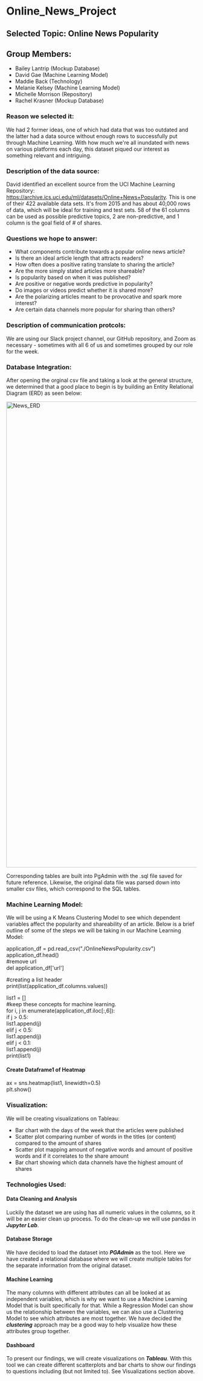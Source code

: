 # Online_News_Project

## Selected Topic: Online News Popularity

## Group Members:

* Bailey Lantrip (Mockup Database) 
* David Gae (Machine Learning Model)
* Maddie Back (Technology)
* Melanie Kelsey (Machine Learning Model) 
* Michelle Morrison (Repository) 
* Rachel Krasner (Mockup Database)

### Reason we selected it: 

We had 2 former ideas, one of which had data that was too outdated and the latter had a data source without enough rows to successfully put through Machine Learning. With how much we're all inundated with news on various platforms each day, this dataset piqued our interest as something relevant and intriguing. 

### Description of the data source:

David identified an excellent source from the UCI Machine Learning Repository: https://archive.ics.uci.edu/ml/datasets/Online+News+Popularity. This is one of their 422 available data sets. It's from 2015 and has about 40,000 rows of data, which will be ideal for training and test sets. 58 of the 61 columns can be used as possible predictive topics, 2 are non-predictive, and 1 column is the goal field of # of shares.

### Questions we hope to answer:

* What components contribute towards a popular online news article?
* Is there an ideal article length that attracts readers?
* How often does a positive rating translate to sharing the article?
* Are the more simply stated articles more shareable?
* Is popularity based on when it was published?
* Are positive or negative words predictive in popularity?
* Do images or videos predict whether it is shared more?
* Are the polarizing articles meant to be provocative and spark more interest?
* Are certain data channels more popular for sharing than others?

### Description of communication protcols:

We are using our Slack project channel, our GitHub repository, and Zoom as necessary - sometimes with all 6 of us and sometimes grouped by our role for the week.

### Database Integration:
After opening the orginal csv file and taking a look at the general structure, we determined that a good place to begin is by building an Entity Relational Diagram (ERD) as seen below:

<img width="1231" alt="News_ERD" src="https://user-images.githubusercontent.com/87578449/148697873-3c9c78f5-ac67-4dad-a68a-0364703f1f22.png">

Corresponding tables are built into PgAdmin with the .sql file saved for future reference. Likewise, the original data file was parsed down into smaller csv files, which correspond to the SQL tables.

### Machine Learning Model:
We will be using a K Means Clustering Model to see which dependent variables affect the popularity and shareability of an article. Below is a brief outline of some of the steps we will be taking in our Machine Learning Model:

application_df = pd.read_csv("./OnlineNewsPopularity.csv") <br>
application_df.head() <br>
#remove url <br>
del application_df['url'] <br>

#creating a list header <br>
print(list(application_df.columns.values)) <br>


list1 = [] <br>
#keep these concepts for machine learning. <br>
for i, j in enumerate(application_df.iloc[:,6]): <br>
   if j > 0.5: <br>
      list1.append(j) <br>
   elif j < 0.5: <br>
      list1.append(j) <br>
   elif j < 0.1: <br>
      list1.append(j) <br>
print(list1) <br>

#### Create Dataframe1 of Heatmap <br>
ax = sns.heatmap(list1, linewidth=0.5)  <br>
plt.show() <br>

### Visualization:
We will be creating visualizations on Tableau:
* Bar chart with the days of the week that the articles were published
* Scatter plot comparing number of words in the titles (or content) compared to the amount of shares
* Scatter plot mapping amount of negative words and amount of positive words and if it correlates to the share amount
* Bar chart showing which data channels have the highest amount of shares

### Technologies Used:

#### Data Cleaning and Analysis
Luckily the dataset we are using has all numeric values in the columns, so it will be an easier clean up process. To do the clean-up we will use pandas in ***Jupyter Lab***.   

#### Database Storage
We have decided to load the dataset into ***PGAdmin*** as the tool. Here we have created a relational database where we will create multiple tables for the separate information from the original dataset. 

#### Machine Learning
The many columns with different attributes can all be looked at as independent variables, which is why we want to use a Machine Learning Model that is built specifically for that. While a Regression Model can show us the relationship between the variables, we can also use a Clustering Model to see which attributes are most together. We have decided the ***clustering*** approach may be a good way to help visualize how these attributes group together. 

#### Dashboard
To present our findings, we will create visualizations on ***Tableau***. With this tool we can create different scatterplots and bar charts to show our findings to questions including (but not limited to). See Visualizations section above. 
